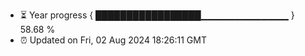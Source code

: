- ⏳ Year progress { █████████████████▁▁▁▁▁▁▁▁▁▁▁▁▁ } 58.68 %
- ⏰ Updated on Fri, 02 Aug 2024 18:26:11 GMT


